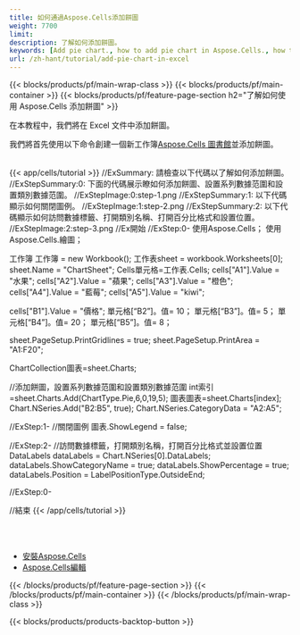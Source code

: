 ```yaml
---
title: 如何通過Aspose.Cells添加餅圖
weight: 7700
limit:
description: 了解如何添加餅圖。
keywords: [Add pie chart., how to add pie chart in Aspose.Cells., how to add pie chart using Aspose.Cells]
url: /zh-hant/tutorial/add-pie-chart-in-excel
---
```

{{< blocks/products/pf/main-wrap-class >}}
{{< blocks/products/pf/main-container >}}
{{< blocks/products/pf/feature-page-section h2="了解如何使用 Aspose.Cells 添加餅圖" >}}

<p>
在本教程中，我們將在 Excel 文件中添加餅圖。
</p>

<p>
我們將首先使用以下命令創建一個新工作簿<a href="https://www.nuget.org/packages/Aspose.Cells">Aspose.Cells 圖書館</a>並添加餅圖。
</p>

<br />
{{< app/cells/tutorial >}}
//ExSummary: 請檢查以下代碼以了解如何添加餅圖。
//ExStepSummary:0: 下面的代碼展示瞭如何添加餅圖、設置系列數據范圍和設置類別數據范圍。
//ExStepImage:0:step-1.png
//ExStepSummary:1: 以下代碼顯示如何關閉圖例。
//ExStepImage:1:step-2.png
//ExStepSummary:2: 以下代碼顯示如何訪問數據標籤、打開類別名稱、打開百分比格式和設置位置。
//ExStepImage:2:step-3.png
//Ex開始
//ExStep:0-
使用Aspose.Cells；
使用Aspose.Cells.繪圖；

工作簿 工作簿 = new Workbook();
工作表sheet = workbook.Worksheets[0];
sheet.Name = "ChartSheet";
Cells單元格=工作表.Cells;
cells["A1"].Value = "水果";
cells["A2"].Value = "蘋果";
cells["A3"].Value = "橙色";
cells["A4"].Value = "藍莓";
cells["A5"].Value = "kiwi";

cells["B1"].Value = "價格";
單元格[“B2”]。值= 10；
單元格[“B3”]。值= 5；
單元格[“B4”]。值= 20；
單元格[“B5”]。值= 8；

sheet.PageSetup.PrintGridlines = true;
sheet.PageSetup.PrintArea = "A1:F20";

ChartCollection圖表=sheet.Charts;

//添加餅圖，設置系列數據范圍和設置類別數據范圍
int索引=sheet.Charts.Add(ChartType.Pie,6,0,19,5);
圖表圖表=sheet.Charts[index];
Chart.NSeries.Add("B2:B5", true);
Chart.NSeries.CategoryData = "A2:A5";

//ExStep:1-
//關閉圖例
圖表.ShowLegend = false;

//ExStep:2-
//訪問數據標籤，打開類別名稱，打開百分比格式並設置位置
DataLabels dataLabels = Chart.NSeries[0].DataLabels;
dataLabels.ShowCategoryName = true;
dataLabels.ShowPercentage = true;
dataLabels.Position = LabelPositionType.OutsideEnd;

//ExStep:0-

//結束
{{< /app/cells/tutorial >}}
<br />

<br />
<br />
<div class="code-sample">
    <ul class="link-list">
        <li class="link-item"><a href="https://docs.aspose.com/cells/net/installation/">安裝Aspose.Cells</a></li>
        <li class="link-item"><a href="https://products.aspose.app/cells/editor/">Aspose.Cells編輯</a></li>
    </ul>
</div>

{{< /blocks/products/pf/feature-page-section >}}
{{< /blocks/products/pf/main-container >}}
{{< /blocks/products/pf/main-wrap-class >}}

{{< blocks/products/products-backtop-button >}}
